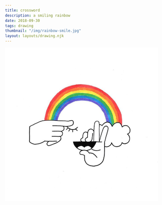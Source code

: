 ```yaml
---
title: crossword
description: a smiling rainbow
date: 2018-09-30
tags: drawing
thumbnail: "/img/rainbow-smile.jpg"
layout: layouts/drawing.njk
---
```


![rainbow smiling](/img/rainbow-smile.jpg)